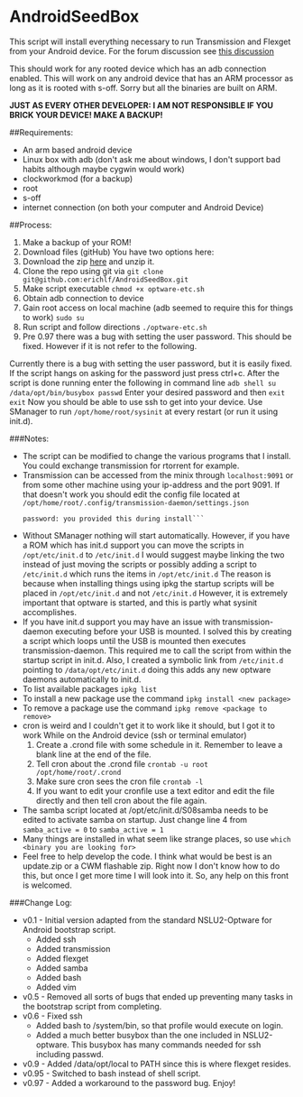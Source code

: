 AndroidSeedBox
==============

This script will install everything necessary to run Transmission and Flexget from your Android device.
For the forum discussion see [this discussion](http://minixforums.com/threads/how-to-linux-optware-ssh-samba-transmission-flexget.2825/#post-23301)

This should work for any rooted device which has an adb connection enabled. This
will work on any android device that has an ARM processor as long as it is rooted with s-off.
Sorry but all the binaries are built on ARM.

**JUST AS EVERY OTHER DEVELOPER: I AM NOT RESPONSIBLE IF YOU BRICK YOUR DEVICE! MAKE A BACKUP!**

##Requirements:
* An arm based android device
* Linux box with adb (don't ask me about windows, I don't support bad habits although maybe cygwin would work)
* clockworkmod (for a backup)
* root
* s-off
* internet connection (on both your computer and Android Device)

##Process:
1. Make a backup of your ROM!
2. Download files (gitHub)
  You have two options here:
  1. Download the zip [here](https://github.com/erichlf/AndroidSeedBox/archive/master.zip) and unzip it.
  2. Clone the repo using git via `git clone git@github.com:erichlf/AndroidSeedBox.git`
3. Make script executable
    `chmod +x optware-etc.sh`
4. Obtain adb connection to device
5. Gain root access on local machine (adb seemed to require this for things to work)
    `sudo su`
6. Run script and follow directions
    `./optware-etc.sh`
7. Pre 0.97 there was a bug with setting the user password. This should be fixed. However if it is not refer to the following.

Currently there is a bug with setting the user password, but it is easily fixed. If the script hangs on asking for the password just press ctrl+c. After the script is done running enter the following in command line
    ```adb shell
    su
    /data/opt/bin/busybox passwd```
Enter your desired password and then
    `exit`
    `exit`
Now you should be able to use ssh to get into your device.
Use SManager to run `/opt/home/root/sysinit` at every restart (or run it using init.d).

###Notes:
* The script can be modified to change the various programs that I install. You could exchange transmission for rtorrent for example.
* Transmission can be accessed from the minix through `localhost:9091` or from some other machine using your ip-address and the port 9091. If that doesn't work you should edit the config file located at `/opt/home/root/.config/transmission-daemon/settings.json`
    ```username: root
    password: you provided this during install```
* Without SManager nothing will start automatically. However, if you have a ROM which has init.d support you can move the scripts in `/opt/etc/init.d` to `/etc/init.d` I would suggest maybe linking the two instead of just moving the scripts or possibly adding a script to `/etc/init.d` which runs the items in `/opt/etc/init.d` The reason is because when installing things using ipkg the startup scripts will be placed in `/opt/etc/init.d` and not `/etc/init.d` However, it is extremely important that optware is started, and this is partly what sysinit accomplishes.
* If you have init.d support you may have an issue with transmission-daemon executing before your USB is mounted. I solved this by creating a script which loops until the USB is mounted then executes transmission-daemon. This required me to call the script from within the startup script in init.d. Also, I created a symbolic link from `/etc/init.d` pointing to `/data/opt/etc/init.d` doing this adds any new optware daemons automatically to init.d.
* To list available packages
    `ipkg list`
* To install a new package use the command
    `ipkg install <new package>`
* To remove a package use the command
    `ipkg remove <package to remove>`
* cron is weird and I couldn't get it to work like it should, but I got it to work
    While on the Android device (ssh or terminal emulator)
    1. Create a .crond file with some schedule in it. Remember to leave a blank line at the end of the file.
    2. Tell cron about the .crond file
        `crontab -u root /opt/home/root/.crond`
    3. Make sure cron sees the cron file
        `crontab -l`
    4. If you want to edit your cronfile use a text editor and edit the file directly and then tell cron about the file again.
* The samba script located at /opt/etc/init.d/S08samba needs to be edited to activate samba on startup. Just change line 4 from `samba_active = 0` to `samba_active = 1`
* Many things are installed in what seem like strange places, so use
    `which <binary you are looking for>`
* Feel free to help develop the code. I think what would be best is an update.zip or a CWM flashable zip. Right now I don't know how to do this, but once I get more time I will look into it. So, any help on this front is welcomed.

###Change Log:
* v0.1 - Initial version adapted from the standard NSLU2-Optware for Android bootstrap script.
    * Added ssh
    * Added transmission
    * Added flexget
    * Added samba
    * Added bash
    * Added vim
* v0.5 - Removed all sorts of bugs that ended up preventing many tasks in the bootstrap script from completing.
* v0.6 - Fixed ssh
    * Added bash to /system/bin, so that profile would execute on login.
    * Added a much better busybox than the one included in NSLU2-optware. This busybox has many commands needed for ssh including passwd.
* v0.9 - Added /data/opt/local to PATH since this is where flexget resides.
* v0.95 - Switched to bash instead of shell script.
* v0.97 - Added a workaround to the password bug.
Enjoy!
